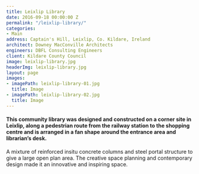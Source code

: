 ```yaml
---
title: Leixlip Library
date: 2016-09-18 00:00:00 Z
permalink: "/leixlip-library/"
categories:
- Main
address: Captain's Hill, Leixlip, Co. Kildare, Ireland
architect: Downey MacConville Architects
engineers: DBFL Consulting Engineers
client: Kildare County Council
image: leixlip-library.jpg
headerImg: leixlip-library.jpg
layout: page
images:
- imagePath: leixlip-library-01.jpg
  title: Image
- imagePath: leixlip-library-02.jpg
  title: Image
---
```


#### This community library was designed and constructed on a corner site in Leixlip, along a pedestrian route from the railway station to the shopping centre and is arranged in a fan shape around the entrance area and librarian’s desk.

A mixture of reinforced insitu concrete columns and steel portal structure to give a large open plan area. The creative space planning and contemporary design made it an innovative and inspiring space.

